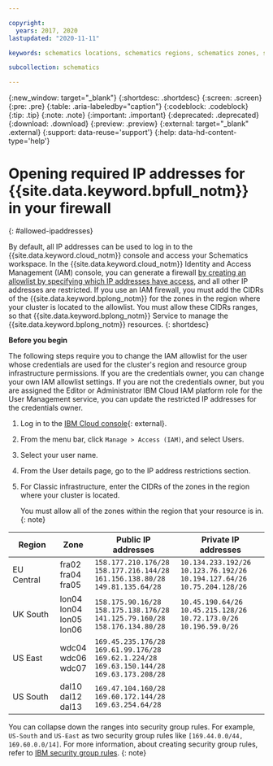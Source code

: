 ```yaml
---

copyright:
  years: 2017, 2020
lastupdated: "2020-11-11"

keywords: schematics locations, schematics regions, schematics zones, schematics endpoints, schematics service endpoints

subcollection: schematics

---
```


{:new_window: target="_blank"}
{:shortdesc: .shortdesc}
{:screen: .screen}
{:pre: .pre}
{:table: .aria-labeledby="caption"}
{:codeblock: .codeblock}
{:tip: .tip}
{:note: .note}
{:important: .important}
{:deprecated: .deprecated}
{:download: .download}
{:preview: .preview}
{:external: target="_blank" .external}
{:support: data-reuse='support'}
{:help: data-hd-content-type='help'}


# Opening required IP addresses for {{site.data.keyword.bpfull_notm}} in your firewall
{: #allowed-ipaddresses}

By default, all IP addresses can be used to log in to the {{site.data.keyword.cloud_notm}} console and access your Schematics workspace. In the {{site.data.keyword.cloud_notm}} Identity and Access Management (IAM) console, you can generate a firewall [by creating an allowlist by specifying which IP addresses have access](/docs/account?topic=account-ips), and all other IP addresses are restricted. If you use an IAM firewall, you must add the CIDRs of the {{site.data.keyword.bplong_notm}} for the zones in the region where your cluster is located to the allowlist. You must allow these CIDRs ranges, so that {{site.data.keyword.bplong_notm}} Service to manage the {{site.data.keyword.bplong_notm}} resources.
{: shortdesc}

**Before you begin**

The following steps require you to change the IAM allowlist for the user whose credentials are used for the cluster's region and resource group infrastructure permissions. If you are the credentials owner, you can change your own IAM allowlist settings. If you are not the credentials owner, but you are assigned the Editor or Administrator IBM Cloud IAM platform role for the User Management service, you can update the restricted IP addresses for the credentials owner.

1. Log in to the [IBM Cloud console](https://cloud.ibm.com/login){: external}.
2. From the menu bar, click `Manage > Access (IAM)`, and select Users.
3. Select your user name.
4. From the User details page, go to the IP address restrictions section.
5. For Classic infrastructure, enter the CIDRs of the zones in the region where your cluster is located.

   You must allow all of the zones within the region that your resource is in.
   {: note}

| Region | Zone | Public IP addresses | Private IP addresses |
| ------------ | ------------ | ---------- | -------- |
| EU Central | fra02 </br> fra04 </br> fra05 | `158.177.210.176/28` </br> `158.177.216.144/28` </br> `161.156.138.80/28` </br> `149.81.135.64/28` | `10.134.233.192/26` </br> `10.123.76.192/26` </br> `10.194.127.64/26` </br> `10.75.204.128/26` |
| UK South | lon04 </br> lon04 </br> lon05 </br> lon06 | `158.175.90.16/28` </br> `158.175.138.176/28` </br> `141.125.79.160/28` </br> `158.176.134.80/28` | `10.45.190.64/26` </br> `10.45.215.128/26` </br> `10.72.173.0/26` </br> `10.196.59.0/26` |
| US East | wdc04 </br> wdc06 </br> wdc07 | `169.45.235.176/28` </br> `169.61.99.176/28` </br> `169.62.1.224/28` <br> `169.63.150.144/28` </br> `169.63.173.208/28` |
| US South | dal10 </br> dal12 </br> dal13 | `169.47.104.160/28` </br> `169.60.172.144/28` </br> `169.63.254.64/28` |

 You can collapse down the ranges into security group rules. For example, `US-South` and `US-East` as two security group rules like `[169.44.0.0/44, 169.60.0.0/14]`. For more information, about creating security group rules, refer to [IBM security group rules](/docs/security-groups?topic=security-groups-security-groups-guidelines#rules-1).
 {: note}
